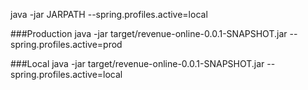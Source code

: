 java -jar JARPATH --spring.profiles.active=local

###Production
java -jar target/revenue-online-0.0.1-SNAPSHOT.jar --spring.profiles.active=prod

###Local
java -jar target/revenue-online-0.0.1-SNAPSHOT.jar --spring.profiles.active=local